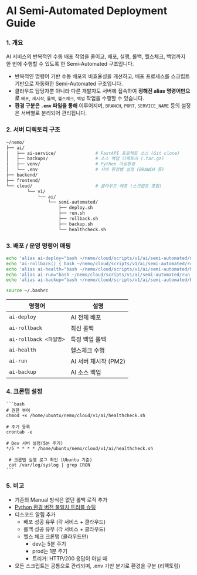 # AI Semi-Automated Deployment Guide

### 1. 개요
AI 서비스의 반복적인 수동 배포 작업을 줄이고, 배포, 실행, 롤백, 헬스체크, 백업까지 한 번에 수행할 수 있도록 한 Semi-Automated 구조입니다.
- 반복적인 명령어 기반 수동 배포의 비효율성을 개선하고, 배포 프로세스를 스크립트 기반으로 자동화한 Semi-Automated 구조입니다.
- 클라우드 담당자뿐 아니라 다른 개발자도 서버에 접속하여 **정해진 alias 명령어만으로** `배포`, `재시작`, `롤백`, `헬스체크`, `백업` 작업을 수행할 수 있습니다.
- **환경 구분은 `.env` 파일을 통해** 이루어지며, `BRANCH`, `PORT`, `SERVICE_NAME` 등의 설정은 서버별로 분리되어 관리됩니다.

### 2. 서버 디렉토리 구조

```bash
~/nemo/
├── ai/
│   ├── ai-service/               # FastAPI 프로젝트 소스 (Git clone)
│   ├── backups/                  # 소스 백업 디렉토리 (.tar.gz)
│   ├── venv/                     # Python 가상환경
│   └── .env                      # 서버 환경별 설정 (BRANCH 등)
├── backend/
├── frontend/
└── cloud/                        # 클라우드 레포 (스크립트 포함)
        └── v1/
            └── ai/
                └── semi-automated/
                    ├── deploy.sh
                    ├── run.sh
                    ├── rollback.sh
                    ├── backup.sh
                    └── healthcheck.sh
```

### 3. 배포 / 운영 명령어 매핑

```bash
echo 'alias ai-deploy="bash ~/nemo/cloud/scripts/v1/ai/semi-automated/deploy.sh"' >> ~/.bashrc
echo 'ai-rollback() { bash ~/nemo/cloud/scripts/v1/ai/semi-automated/rollback.sh \"$1\"; }' >> ~/.bashrc
echo 'alias ai-health="bash ~/nemo/cloud/scripts/v1/ai/semi-automated/healthcheck.sh"' >> ~/.bashrc
echo 'alias ai-run="bash ~/nemo/cloud/scripts/v1/ai/semi-automated/run.sh"' >> ~/.bashrc
echo 'alias ai-backup="bash ~/nemo/cloud/scripts/v1/ai/semi-automated/backup.sh"' >> ~/.bashrc

source ~/.bashrc

```
| 명령어 | 설명 |
| --- | --- |
| `ai-deploy` | AI 전체 배포 |
| `ai-rollback` | 최신 롤백 |
| `ai-rollback <파일명>` | 특정 백업 롤백 |
| `ai-health` | 헬스체크 수행 |
| `ai-run` | AI 서버 재시작 (PM2) |
| `ai-backup` | AI 소스 백업 |

### 4. 크론탭 설정
    ```bash
    # 권한 부여
    chmod +x /home/ubuntu/nemo/cloud/v1/ai/healthcheck.sh
    
    # 주기 등록
    crontab -e
    
    # Dev 서버 설정(5분 주기)
    */5 * * * * /home/ubuntu/nemo/cloud/v1/ai/healthcheck.sh
    
     # 크론탭 실행 로그 확인 (Ubuntu 기준)
     cat /var/log/syslog | grep CRON
    ```

### 5. 비고
- 기존의 Manual 방식은 없던 롤백 로직 추가
- [Python 환경 버전 불일치 트러블 슈팅]( https://github.com/100-hours-a-week/6-nemo-wiki/issues/121)
- 디스코드 알림 추가
  - 배포 성공 유무 (각 서비스 + 클라우드)
  - 롤백 성공 유무 (각 서비스 + 클라우드)
  - 헬스 체크 크론탭 (클라우드만)
    - dev는 5분 주기
    - prod는 1분 주기
    - 트리거: HTTP/200 응답이 아닐 때
- 모든 스크립트는 공통으로 관리되며, .env 기반 분기로 환경을 구분 (리팩토링)